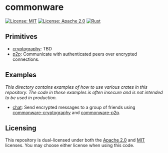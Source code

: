 # commonware 

[![License: MIT](https://img.shields.io/badge/License-MIT-yellow.svg)](./LICENSE-MIT)
[![License: Apache 2.0](https://img.shields.io/badge/License-Apache%202.0-blue.svg)](./LICENSE-APACHE)
[![Rust](https://github.com/commonwarexyz/monorepo/actions/workflows/rust.yml/badge.svg)](https://github.com/commonwarexyz/monorepo/actions/workflows/rust.yml)

## Primitives 

* [cryptography](./cryptography/README.md): TBD 
* [p2p](./p2p/README.md): Communicate with authenticated peers over encrypted connections. 

## Examples

_This directory contains examples of how to use various crates in this repository. The code in these examples is often insecure and is not intended to be used in production._

* [chat](./examples/chat/README.md): Send encrypted messages to a group of friends using [commonware-cryptography](https://crates.io/crates/commonware-cryptography) and [commonware-p2p](https://crates.io/crates/commonware-p2p). 

## Licensing

This repository is dual-licensed under both the [Apache 2.0](./LICENSE-APACHE) and [MIT](./LICENSE-MIT) licenses. You may choose either license when using this code.